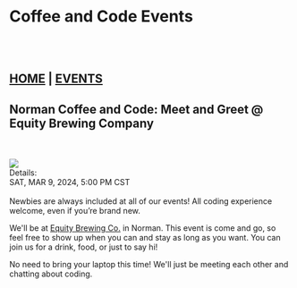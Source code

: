 # Coffee and Code Events
<br>
<br>

## <a href="https://kacollins.github.io/okc-coffee-and-code/">HOME</a> | <a href="https://kacollins.github.io/okc-coffee-and-code/EVENTS">EVENTS</a>


## Norman Coffee and Code: Meet and Greet @ Equity Brewing Company
<br>
<br>

<img src="https://secure.meetupstatic.com/photos/event/a/5/8/f/600_519402383.webp?w=384">

<br>
Details: <br>
SAT, MAR 9, 2024, 5:00 PM CST<br><br>
Newbies are always included at all of our events! All coding experience welcome, even if you’re brand new.

We'll be at <a href="https://www.equitybrewingco.com/">Equity Brewing Co.</a> in Norman. This event is come and go, so feel free to show up when you can and stay as long as you want. You can join us for a drink, food, or just to say hi!

No need to bring your laptop this time! We'll just be meeting each other and chatting about coding.
<br>
<br>



